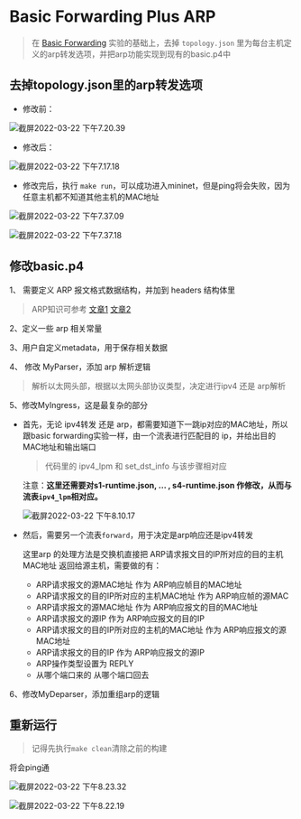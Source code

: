 

# Basic Forwarding Plus ARP

> 在 [Basic Forwarding](https://github.com/p4lang/tutorials/tree/master/exercises/basic) 实验的基础上，去掉 `topology.json` 里为每台主机定义的arp转发选项，并把arp功能实现到现有的basic.p4中



## 去掉topology.json里的arp转发选项

- 修改前：

![截屏2022-03-22 下午7.20.39](https://tva1.sinaimg.cn/large/e6c9d24ely1h0ivzg6m5rj20ll0d440n.jpg)

- 修改后：

![截屏2022-03-22 下午7.17.18](https://tva1.sinaimg.cn/large/e6c9d24ely1h0ivz1rp8cj20ll0b8gn8.jpg)



- 修改完后，执行 `make run`，可以成功进入mininet，但是ping将会失败，因为任意主机都不知道其他主机的MAC地址

![截屏2022-03-22 下午7.37.09](https://tva1.sinaimg.cn/large/e6c9d24ely1h0iw5wtvvuj20sb09yjsw.jpg)

![截屏2022-03-22 下午7.37.18](https://tva1.sinaimg.cn/large/e6c9d24ely1h0iw7qb06aj20sd05lt8x.jpg)



## 修改basic.p4



1、 需要定义 ARP 报文格式数据结构，并加到 headers 结构体里

> ARP知识可参考  [文章1](https://blog.csdn.net/u011784495/article/details/71716586)    [文章2](https://blog.csdn.net/deramer1/article/details/73467048)

2、定义一些 arp 相关常量

3、用户自定义metadata，用于保存相关数据

4、 修改 MyParser，添加 arp 解析逻辑

> 解析以太网头部，根据以太网头部协议类型，决定进行ipv4 还是 arp解析

5、修改MyIngress，这是最复杂的部分

- 首先，无论 ipv4转发 还是 arp，都需要知道下一跳ip对应的MAC地址，所以跟basic forwarding实验一样，由一个流表进行匹配目的 ip，并给出目的MAC地址和输出端口

  > 代码里的 ipv4_lpm 和 set_dst_info 与该步骤相对应

  注意：**这里还需要对s1-runtime.json,  ... , s4-runtime.json 作修改，从而与流表`ipv4_lpm`相对应。**	

  ![截屏2022-03-22 下午8.10.17](https://tva1.sinaimg.cn/large/e6c9d24ely1h0ix632dtxj20sn0eqgo7.jpg)



- 然后，需要另一个流表`forward`，用于决定是arp响应还是ipv4转发

  这里arp 的处理方法是交换机直接把 ARP请求报文目的IP所对应的目的主机MAC地址 返回给源主机，需要做的有：

  - ARP请求报文的源MAC地址 作为 ARP响应帧目的MAC地址
  - ARP请求报文的目的IP所对应的主机MAC地址 作为 ARP响应帧的源MAC
  - ARP请求报文的源MAC地址 作为 ARP响应报文的目的MAC地址
  - ARP请求报文的源IP 作为 ARP响应报文的目的IP
  - ARP请求报文的目的IP所对应的主机的MAC地址 作为 ARP响应报文的源MAC地址
  - ARP请求报文的目的IP 作为 ARP响应报文的源IP
  - ARP操作类型设置为 REPLY
  - 从哪个端口来的 从哪个端口回去

6、修改MyDeparser，添加重组arp的逻辑



## 重新运行

> 记得先执行`make clean`清除之前的构建

将会ping通

![截屏2022-03-22 下午8.23.32](https://tva1.sinaimg.cn/large/e6c9d24ely1h0ixi5kjp7j20so097q4f.jpg)

![截屏2022-03-22 下午8.22.19](https://tva1.sinaimg.cn/large/e6c9d24ely1h0ixgwi59aj20or05eweo.jpg)


